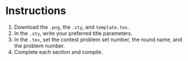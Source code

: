 # Instructions

1. Download the `.png`, the `.sty`, and `template.tex`.
2. In the `.sty`, write your preferred title parameters.
3. In the `.tex`, set the contest problem set number, the round name, and the problem number.
4. Complete each section and compile.
